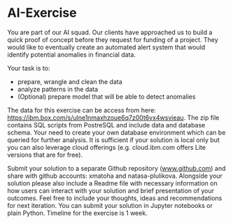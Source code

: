 # AI-Exercise

You are part of our AI squad. Our clients have approached us to build a quick proof of concept before they request for funding of a project. They would like to eventually create an automated alert system that would identify potential anomalies in financial data.


Your task is to:
- prepare, wrangle and clean the data
- analyze patterns in the data 
- (Optional) prepare model that will be able to detect anomalies

The data for this exercise can be access from here: https://ibm.box.com/s/ulne1nmaxhzoue6q7z00t6vx4wsvieau. The zip file contains SQL scripts from PostreSQL and include data and database schema. Your need to create your own database environment which can be queried for further analysis. It is sufficient if your solution is local only but you can also leverage cloud offerings (e.g. cloud.ibm.com offers Lite versions that are for free).

Submit your solution to a separate Github repository (www.github.com) and share with github accounts: xmatoha and natasa-plulikova. Alongside your solution please also include a Readme file with necessary information on how users can interact with your solution and brief presentation of your outcomes. Feel free to include your thoughts, ideas and recommendations for next iteration. You can submit your solution in Jupyter notebooks or plain Python. Timeline for the exercise is 1 week.
